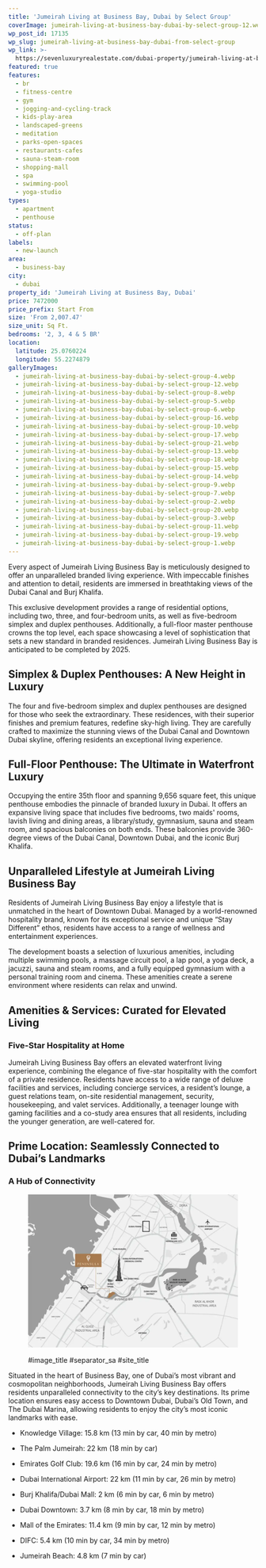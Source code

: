 ```yaml
---
title: 'Jumeirah Living at Business Bay, Dubai by Select Group'
coverImage: jumeirah-living-at-business-bay-dubai-by-select-group-12.webp
wp_post_id: 17135
wp_slug: jumeirah-living-at-business-bay-dubai-from-select-group
wp_link: >-
  https://sevenluxuryrealestate.com/dubai-property/jumeirah-living-at-business-bay-dubai-from-select-group/
featured: true
features:
  - br
  - fitness-centre
  - gym
  - jogging-and-cycling-track
  - kids-play-area
  - landscaped-greens
  - meditation
  - parks-open-spaces
  - restaurants-cafes
  - sauna-steam-room
  - shopping-mall
  - spa
  - swimming-pool
  - yoga-studio
types:
  - apartment
  - penthouse
status:
  - off-plan
labels:
  - new-launch
area:
  - business-bay
city:
  - dubai
property_id: 'Jumeirah Living at Business Bay, Dubai'
price: 7472000
price_prefix: Start From
size: 'From 2,007.47'
size_unit: Sq Ft.
bedrooms: '2, 3, 4 & 5 BR'
location:
  latitude: 25.0760224
  longitude: 55.2274879
galleryImages:
  - jumeirah-living-at-business-bay-dubai-by-select-group-4.webp
  - jumeirah-living-at-business-bay-dubai-by-select-group-12.webp
  - jumeirah-living-at-business-bay-dubai-by-select-group-8.webp
  - jumeirah-living-at-business-bay-dubai-by-select-group-5.webp
  - jumeirah-living-at-business-bay-dubai-by-select-group-6.webp
  - jumeirah-living-at-business-bay-dubai-by-select-group-16.webp
  - jumeirah-living-at-business-bay-dubai-by-select-group-10.webp
  - jumeirah-living-at-business-bay-dubai-by-select-group-17.webp
  - jumeirah-living-at-business-bay-dubai-by-select-group-21.webp
  - jumeirah-living-at-business-bay-dubai-by-select-group-13.webp
  - jumeirah-living-at-business-bay-dubai-by-select-group-18.webp
  - jumeirah-living-at-business-bay-dubai-by-select-group-15.webp
  - jumeirah-living-at-business-bay-dubai-by-select-group-14.webp
  - jumeirah-living-at-business-bay-dubai-by-select-group-9.webp
  - jumeirah-living-at-business-bay-dubai-by-select-group-7.webp
  - jumeirah-living-at-business-bay-dubai-by-select-group-2.webp
  - jumeirah-living-at-business-bay-dubai-by-select-group-20.webp
  - jumeirah-living-at-business-bay-dubai-by-select-group-3.webp
  - jumeirah-living-at-business-bay-dubai-by-select-group-11.webp
  - jumeirah-living-at-business-bay-dubai-by-select-group-19.webp
  - jumeirah-living-at-business-bay-dubai-by-select-group-1.webp
---
```


Every aspect of Jumeirah Living Business Bay is meticulously designed to offer an unparalleled branded living experience. With impeccable finishes and attention to detail, residents are immersed in breathtaking views of the Dubai Canal and Burj Khalifa.

This exclusive development provides a range of residential options, including two, three, and four-bedroom units, as well as five-bedroom simplex and duplex penthouses. Additionally, a full-floor master penthouse crowns the top level, each space showcasing a level of sophistication that sets a new standard in branded residences. Jumeirah Living Business Bay is anticipated to be completed by 2025.

## **Simplex & Duplex Penthouses: A New Height in Luxury**

The four and five-bedroom simplex and duplex penthouses are designed for those who seek the extraordinary. These residences, with their superior finishes and premium features, redefine sky-high living. They are carefully crafted to maximize the stunning views of the Dubai Canal and Downtown Dubai skyline, offering residents an exceptional living experience.

## **Full-Floor Penthouse: The Ultimate in Waterfront Luxury**

Occupying the entire 35th floor and spanning 9,656 square feet, this unique penthouse embodies the pinnacle of branded luxury in Dubai. It offers an expansive living space that includes five bedrooms, two maids' rooms, lavish living and dining areas, a library/study, gymnasium, sauna and steam room, and spacious balconies on both ends. These balconies provide 360-degree views of the Dubai Canal, Downtown Dubai, and the iconic Burj Khalifa.

## **Unparalleled Lifestyle at Jumeirah Living Business Bay**

Residents of Jumeirah Living Business Bay enjoy a lifestyle that is unmatched in the heart of Downtown Dubai. Managed by a world-renowned hospitality brand, known for its exceptional service and unique “Stay Different” ethos, residents have access to a range of wellness and entertainment experiences.

The development boasts a selection of luxurious amenities, including multiple swimming pools, a massage circuit pool, a lap pool, a yoga deck, a jacuzzi, sauna and steam rooms, and a fully equipped gymnasium with a personal training room and cinema. These amenities create a serene environment where residents can relax and unwind.

## **Amenities & Services: Curated for Elevated Living**

### **Five-Star Hospitality at Home**

Jumeirah Living Business Bay offers an elevated waterfront living experience, combining the elegance of five-star hospitality with the comfort of a private residence. Residents have access to a wide range of deluxe facilities and services, including concierge services, a resident’s lounge, a guest relations team, on-site residential management, security, housekeeping, and valet services. Additionally, a teenager lounge with gaming facilities and a co-study area ensures that all residents, including the younger generation, are well-catered for.

## **Prime Location: Seamlessly Connected to Dubai’s Landmarks**

### **A Hub of Connectivity**

<figure>

![Jumeirah Living at Business Bay, Dubai by Select Group - Seven Luxury Real Estate](images/jumeirah-living-at-business-bay-dubai-by-select-group.webp)

<figcaption>

#image\_title #separator\_sa #site\_title

</figcaption>

</figure>

Situated in the heart of Business Bay, one of Dubai’s most vibrant and cosmopolitan neighborhoods, Jumeirah Living Business Bay offers residents unparalleled connectivity to the city’s key destinations. Its prime location ensures easy access to Downtown Dubai, Dubai’s Old Town, and The Dubai Marina, allowing residents to enjoy the city’s most iconic landmarks with ease.

- Knowledge Village: 15.8 km (13 min by car, 40 min by metro)

- The Palm Jumeirah: 22 km (18 min by car)

- Emirates Golf Club: 19.6 km (16 min by car, 24 min by metro)

- Dubai International Airport: 22 km (11 min by car, 26 min by metro)

- Burj Khalifa/Dubai Mall: 2 km (6 min by car, 6 min by metro)

- Dubai Downtown: 3.7 km (8 min by car, 18 min by metro)

- Mall of the Emirates: 11.4 km (9 min by car, 12 min by metro)

- DIFC: 5.4 km (10 min by car, 34 min by metro)

- Jumeirah Beach: 4.8 km (7 min by car)

